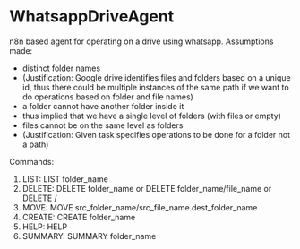 # WhatsappDriveAgent
n8n based agent for operating on a drive using whatsapp.
Assumptions made: 
- distinct folder names 
- (Justification: Google drive identifies files and folders based on a unique id, thus there could be multiple instances of the same path if we want to do operations based on folder and file names)
- a folder cannot have another folder inside it
- thus implied that we have a single level of folders (with files or empty)
- files cannot be on the same level as folders 
- (Justification: Given task specifies operations to be done for a folder not a path)

Commands:
1. LIST: LIST folder_name
2. DELETE: DELETE folder_name or DELETE folder_name/file_name or DELETE /
3. MOVE: MOVE src_folder_name/src_file_name dest_folder_name
4. CREATE: CREATE folder_name
5. HELP: HELP
6. SUMMARY: SUMMARY folder_name
